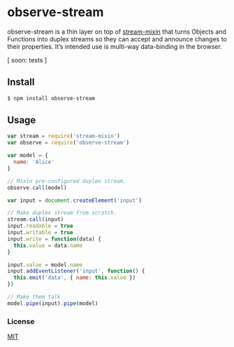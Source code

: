 # observe-stream
observe-stream is a thin layer on top of [stream-mixin](https://github.com/michaelrhodes/stream-mixin) that turns Objects and Functions into duplex streams so they can accept and announce changes to their properties. It’s intended use is multi-way data-binding in the browser.

\[ soon: tests \]

## Install

``` sh
$ npm install observe-stream
```

## Usage
``` js
var stream = require('stream-mixin')
var observe = require('observe-stream')

var model = {
  name: 'Alice'
}

// Mixin pre-configured duplex stream.
observe.call(model)

var input = document.createElement('input')

// Make duplex stream from scratch.
stream.call(input)
input.readable = true
input.writable = true
input.write = function(data) {
  this.value = data.name
}

input.value = model.name
input.addEventListener('input', function() {
  this.emit('data', { name: this.value })
})

// Make them talk
model.pipe(input).pipe(model)
```

### License
[MIT](http://opensource.org/licenses/MIT)
